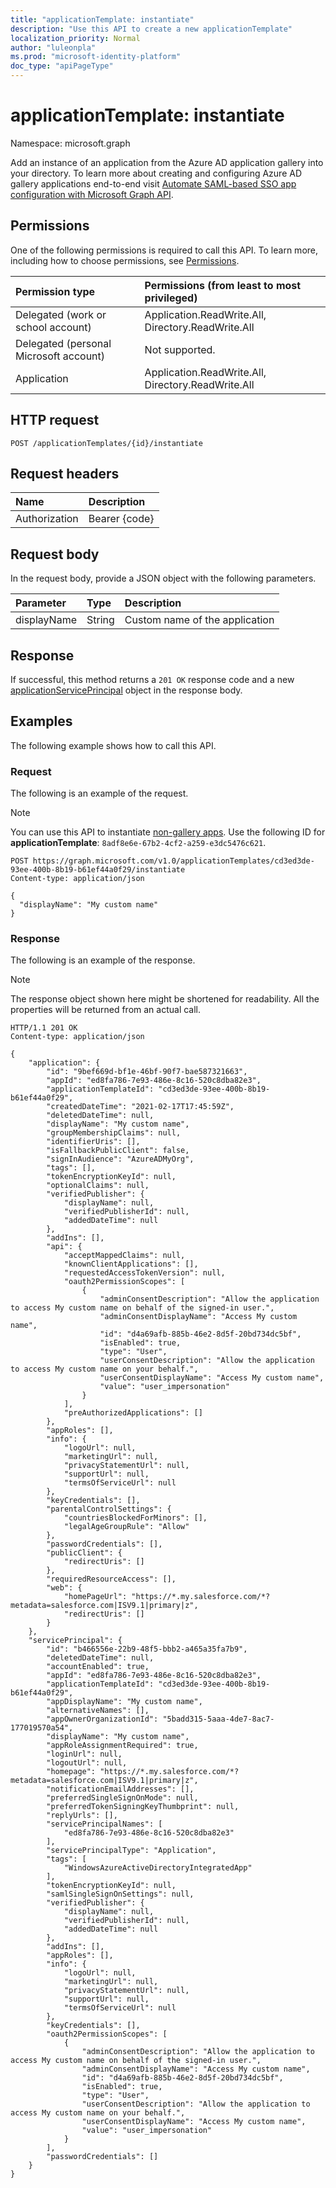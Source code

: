 ```yaml
---
title: "applicationTemplate: instantiate"
description: "Use this API to create a new applicationTemplate"
localization_priority: Normal
author: "luleonpla"
ms.prod: "microsoft-identity-platform"
doc_type: "apiPageType"
---
```


# applicationTemplate: instantiate

Namespace: microsoft.graph

Add an instance of an application from the Azure AD application gallery into your directory. To learn more about creating and configuring Azure AD gallery applications end-to-end visit [Automate SAML-based SSO app configuration with Microsoft Graph API](https://docs.microsoft.com/graph/application-saml-sso-configure-api).

## Permissions

One of the following permissions is required to call this API. To learn more, including how to choose permissions, see [Permissions](/graph/permissions-reference).

| Permission type                        | Permissions (from least to most privileged) |
|:---------------------------------------|:--------------------------------------------|
| Delegated (work or school account)     | Application.ReadWrite.All, Directory.ReadWrite.All |
| Delegated (personal Microsoft account) | Not supported. |
| Application                            | Application.ReadWrite.All, Directory.ReadWrite.All |

## HTTP request

<!-- { "blockType": "ignored" } -->

```http
POST /applicationTemplates/{id}/instantiate
```

## Request headers

| Name          | Description   |
|:--------------|:--------------|
| Authorization | Bearer {code} |

## Request body

In the request body, provide a JSON object with the following parameters.

| Parameter    | Type        | Description |
|:-------------|:------------|:------------|
|displayName|String|Custom name of the application|

## Response

If successful, this method returns a `201 OK` response code and a new [applicationServicePrincipal](../resources/applicationserviceprincipal.md) object in the response body.

## Examples

The following example shows how to call this API.

### Request

The following is an example of the request.

> [!NOTE] 
> You can use this API to instantiate [non-gallery apps](/azure/active-directory/manage-apps/add-non-gallery-app). Use the following ID for **applicationTemplate**: `8adf8e6e-67b2-4cf2-a259-e3dc5476c621`.


<!-- {
  "blockType": "request",
  "name": "applicationtemplate_instantiate"
}-->

```http
POST https://graph.microsoft.com/v1.0/applicationTemplates/cd3ed3de-93ee-400b-8b19-b61ef44a0f29/instantiate
Content-type: application/json

{
  "displayName": "My custom name"
}
```

### Response

The following is an example of the response.

> [!NOTE]
> The response object shown here might be shortened for readability. All the properties will be returned from an actual call.

<!-- {
  "blockType": "response",
  "truncated": true,
  "@odata.type": "microsoft.graph.applicationServicePrincipal"
} -->

```http
HTTP/1.1 201 OK
Content-type: application/json

{
    "application": {
        "id": "9bef669d-bf1e-46bf-90f7-bae587321663",
        "appId": "ed8fa786-7e93-486e-8c16-520c8dba82e3",
        "applicationTemplateId": "cd3ed3de-93ee-400b-8b19-b61ef44a0f29",
        "createdDateTime": "2021-02-17T17:45:59Z",
        "deletedDateTime": null,
        "displayName": "My custom name",
        "groupMembershipClaims": null,
        "identifierUris": [],
        "isFallbackPublicClient": false,
        "signInAudience": "AzureADMyOrg",
        "tags": [],
        "tokenEncryptionKeyId": null,
        "optionalClaims": null,
        "verifiedPublisher": {
            "displayName": null,
            "verifiedPublisherId": null,
            "addedDateTime": null
        },
        "addIns": [],
        "api": {
            "acceptMappedClaims": null,
            "knownClientApplications": [],
            "requestedAccessTokenVersion": null,
            "oauth2PermissionScopes": [
                {
                    "adminConsentDescription": "Allow the application to access My custom name on behalf of the signed-in user.",
                    "adminConsentDisplayName": "Access My custom name",
                    "id": "d4a69afb-885b-46e2-8d5f-20bd734dc5bf",
                    "isEnabled": true,
                    "type": "User",
                    "userConsentDescription": "Allow the application to access My custom name on your behalf.",
                    "userConsentDisplayName": "Access My custom name",
                    "value": "user_impersonation"
                }
            ],
            "preAuthorizedApplications": []
        },
        "appRoles": [],
        "info": {
            "logoUrl": null,
            "marketingUrl": null,
            "privacyStatementUrl": null,
            "supportUrl": null,
            "termsOfServiceUrl": null
        },
        "keyCredentials": [],
        "parentalControlSettings": {
            "countriesBlockedForMinors": [],
            "legalAgeGroupRule": "Allow"
        },
        "passwordCredentials": [],
        "publicClient": {
            "redirectUris": []
        },
        "requiredResourceAccess": [],
        "web": {
            "homePageUrl": "https://*.my.salesforce.com/*?metadata=salesforce.com|ISV9.1|primary|z",
            "redirectUris": []
        }
    },
    "servicePrincipal": {
        "id": "b466556e-22b9-48f5-bbb2-a465a35fa7b9",
        "deletedDateTime": null,
        "accountEnabled": true,
        "appId": "ed8fa786-7e93-486e-8c16-520c8dba82e3",
        "applicationTemplateId": "cd3ed3de-93ee-400b-8b19-b61ef44a0f29",
        "appDisplayName": "My custom name",
        "alternativeNames": [],
        "appOwnerOrganizationId": "5badd315-5aaa-4de7-8ac7-177019570a54",
        "displayName": "My custom name",
        "appRoleAssignmentRequired": true,
        "loginUrl": null,
        "logoutUrl": null,
        "homepage": "https://*.my.salesforce.com/*?metadata=salesforce.com|ISV9.1|primary|z",
        "notificationEmailAddresses": [],
        "preferredSingleSignOnMode": null,
        "preferredTokenSigningKeyThumbprint": null,
        "replyUrls": [],
        "servicePrincipalNames": [
            "ed8fa786-7e93-486e-8c16-520c8dba82e3"
        ],
        "servicePrincipalType": "Application",
        "tags": [
            "WindowsAzureActiveDirectoryIntegratedApp"
        ],
        "tokenEncryptionKeyId": null,
        "samlSingleSignOnSettings": null,
        "verifiedPublisher": {
            "displayName": null,
            "verifiedPublisherId": null,
            "addedDateTime": null
        },
        "addIns": [],
        "appRoles": [],
        "info": {
            "logoUrl": null,
            "marketingUrl": null,
            "privacyStatementUrl": null,
            "supportUrl": null,
            "termsOfServiceUrl": null
        },
        "keyCredentials": [],
        "oauth2PermissionScopes": [
            {
                "adminConsentDescription": "Allow the application to access My custom name on behalf of the signed-in user.",
                "adminConsentDisplayName": "Access My custom name",
                "id": "d4a69afb-885b-46e2-8d5f-20bd734dc5bf",
                "isEnabled": true,
                "type": "User",
                "userConsentDescription": "Allow the application to access My custom name on your behalf.",
                "userConsentDisplayName": "Access My custom name",
                "value": "user_impersonation"
            }
        ],
        "passwordCredentials": []
    }
}
```

<!-- uuid: 16cd6b66-4b1a-43a1-adaf-3a886856ed98
2019-02-04 14:57:30 UTC -->
<!-- {
  "type": "#page.annotation",
  "description": "applicationTemplate: instantiate",
  "keywords": "",
  "section": "documentation",
  "tocPath": ""
}-->
